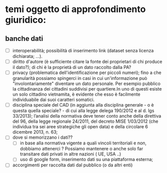 temi oggetto di approfondimento giuridico:
=========================================
banche dati
-----------

- [ ] interoperabilità; possibilità di inserimento link (dataset senza licenza dichiarata; ...).
- [ ] diritto d'autore (è sufficiente citare la fonte dei proprietari di chi produce il dato?); di chi è la proprietà di un dato raccolto dalla PA? 
- [ ] privacy (problematica dell'identificazione per piccoli numeri); fino a che granularità possiamo spingerci in casi in cui un'informazione può "involontariamente" diventare un dato personale. Per esempio pubblico la cittadinanza dei cittadini suddivisi per quartiere.In uno di questi esiste un solo cittadino vietnamita, è evidente che esso è facilmente individuabile dai suoi caratteri somatici.
- [ ] disciplina speciale del CAD (in aggiunta alla disciplina generale - o è questa quella speciale? - di cui alla legge delega 190/2012 e al d. lgs 33/2013); l’analisi della normativa deve tener conto anche della direttiva del 96, della legge regionale 24/2011, del decreto MISE 1/03/2012 (che individua tra sei aree strategiche gli open data) e della circolare 6 dicembre 2013, n. 63;
- [ ] dove si memorizzano i dati??
  - [ ] in base alla normativa vigente a quali vincoli territoriali e non, dobbiamo attenerci ? Possiamo mantenere o anche solo far transitare dati privati in altre nazioni ( UE, USA ..)
  - [ ] uso di google form, inserimento dati su una piattaforma esterna;
- [ ] accorgimenti per raccolta dati dal pubblico (o da altri enti)
